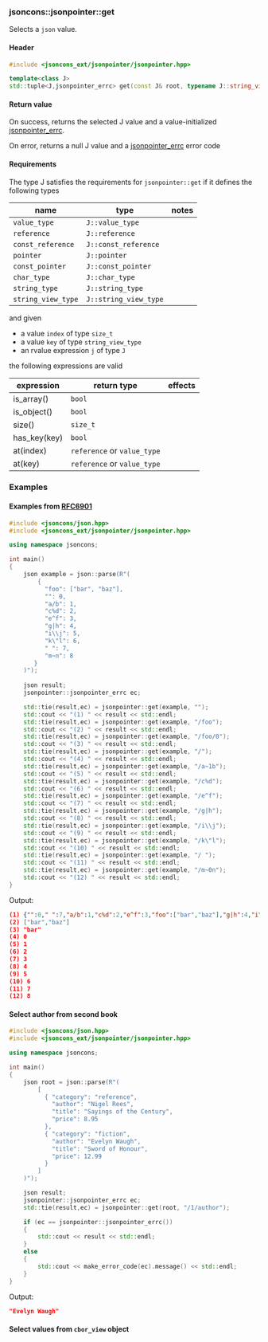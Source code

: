 ### jsoncons::jsonpointer::get

Selects a `json` value.

#### Header
```c++
#include <jsoncons_ext/jsonpointer/jsonpointer.hpp>

template<class J>
std::tuple<J,jsonpointer_errc> get(const J& root, typename J::string_view_type path);

```

#### Return value

On success, returns the selected J value and a value-initialized [jsonpointer_errc](jsonpointer_errc.md). 

On error, returns a null J value and a [jsonpointer_errc](jsonpointer_errc.md) error code 

#### Requirements

The type J satisfies the requirements for `jsonpointer::get` if it defines the following types

name              |type                  |notes
------------------|----------------------|---------------
`value_type`      |`J::value_type`       |
`reference`       |`J::reference`        |
`const_reference` |`J::const_reference`  |
`pointer`         |`J::pointer`          |
`const_pointer`   |`J::const_pointer`    |
`char_type`       |`J::char_type`        |
`string_type`     |`J::string_type`      |
`string_view_type`|`J::string_view_type` |

and given 

- a value `index` of type `size_t`
- a value `key` of type `string_view_type` 
- an rvalue expression `j` of type `J`

the following expressions are valid

expression     |return type                |effects
---------------|---------------------------|---------------
is_array()     |`bool`                     |
is_object()    |`bool`                     |
size()         |`size_t`                   |
has_key(key)   |`bool`                     |
at(index)      |`reference` or `value_type`|
at(key)        |`reference` or `value_type`|

### Examples

#### Examples from [RFC6901](https://tools.ietf.org/html/rfc6901)

```c++
#include <jsoncons/json.hpp>
#include <jsoncons_ext/jsonpointer/jsonpointer.hpp>

using namespace jsoncons;

int main()
{
    json example = json::parse(R"(
        {
          "foo": ["bar", "baz"],
          "": 0,
          "a/b": 1,
          "c%d": 2,
          "e^f": 3,
          "g|h": 4,
          "i\\j": 5,
          "k\"l": 6,
          " ": 7,
          "m~n": 8
       }
    )");
   
    json result;
    jsonpointer::jsonpointer_errc ec;

    std::tie(result,ec) = jsonpointer::get(example, "");
    std::cout << "(1) " << result << std::endl;
    std::tie(result,ec) = jsonpointer::get(example, "/foo");
    std::cout << "(2) " << result << std::endl;
    std::tie(result,ec) = jsonpointer::get(example, "/foo/0");
    std::cout << "(3) " << result << std::endl;
    std::tie(result,ec) = jsonpointer::get(example, "/");
    std::cout << "(4) " << result << std::endl;
    std::tie(result,ec) = jsonpointer::get(example, "/a~1b");
    std::cout << "(5) " << result << std::endl;
    std::tie(result,ec) = jsonpointer::get(example, "/c%d");
    std::cout << "(6) " << result << std::endl;
    std::tie(result,ec) = jsonpointer::get(example, "/e^f");
    std::cout << "(7) " << result << std::endl;
    std::tie(result,ec) = jsonpointer::get(example, "/g|h");
    std::cout << "(8) " << result << std::endl;
    std::tie(result,ec) = jsonpointer::get(example, "/i\\j");
    std::cout << "(9) " << result << std::endl;
    std::tie(result,ec) = jsonpointer::get(example, "/k\"l");
    std::cout << "(10) " << result << std::endl;
    std::tie(result,ec) = jsonpointer::get(example, "/ ");
    std::cout << "(11) " << result << std::endl;
    std::tie(result,ec) = jsonpointer::get(example, "/m~0n");
    std::cout << "(12) " << result << std::endl;
}
```
Output:
```json
(1) {"":0," ":7,"a/b":1,"c%d":2,"e^f":3,"foo":["bar","baz"],"g|h":4,"i\\j":5,"k\"l":6,"m~n":8}
(2) ["bar","baz"]
(3) "bar"
(4) 0
(5) 1
(6) 2
(7) 3
(8) 4
(9) 5
(10) 6
(11) 7
(12) 8
```

#### Select author from second book

```c++
#include <jsoncons/json.hpp>
#include <jsoncons_ext/jsonpointer/jsonpointer.hpp>

using namespace jsoncons;

int main()
{
    json root = json::parse(R"(
        [
          { "category": "reference",
            "author": "Nigel Rees",
            "title": "Sayings of the Century",
            "price": 8.95
          },
          { "category": "fiction",
            "author": "Evelyn Waugh",
            "title": "Sword of Honour",
            "price": 12.99
          }
        ]
    )");

    json result;
    jsonpointer::jsonpointer_errc ec;
    std::tie(result,ec) = jsonpointer::get(root, "/1/author");

    if (ec == jsonpointer::jsonpointer_errc())
    {
        std::cout << result << std::endl;
    }
    else
    {
        std::cout << make_error_code(ec).message() << std::endl;
    }
}
```
Output:
```json
"Evelyn Waugh"
```

#### Select values from `cbor_view` object

